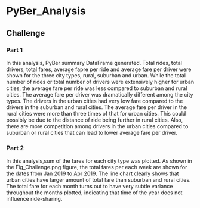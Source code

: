 # PyBer_Analysis

## Challenge
### Part 1
In this analysis, PyBer summary DataFrame generated. Total rides, total drivers, total fares, average fapre per ride and average fare per driver were shown for the three city types, rural, suburban and urban. While the total number of rides or total number of drivers were extensively higher for urban cities, the average fare per ride was less compared to suburban and rural cities. The average fare per driver was dramatically different among the city types. The drivers in the urban cities had very low fare compared to the drivers in the suburban and rural cities. The average fare per driver in the rural cities were more than three times of that for urban cities. This could possibly be due to the distance of ride being further in rural cities. Also, there are more competition among drivers in the urban cities compared to suburban or rural cities that can lead to lower average fare per driver.

### Part 2
In this analysis,sum of the fares for each city type was plotted. As shown in the Fig_Challenge.png figure, the total fares per each week are shown for the dates from Jan 2019 to Apr 2019. The line chart clearly shows that urban cities have larger amount of total fare than suburban and rural cities. The total fare for each month turns out to have very subtle variance throughout the months plotted, indicating that time of the year does not influence ride-sharing.  
